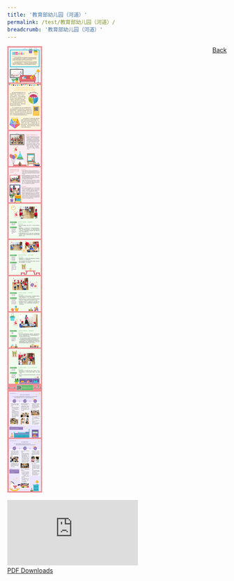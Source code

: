 ```yaml
---
title: '教育部幼儿园（河道）'
permalink: /test/教育部幼儿园（河道）/
breadcrumb: '教育部幼儿园（河道）'
---
```

<a href="/gallery/华文学习展示区-chinese-exhibitions-b/preschool/" style="float:right;">Back</a>
 <img src="/images/MYWorld-Presch-Poster.jpg"> <br/>
<div class="video-container">
  <iframe src="https://www.youtube.com/embed/d6fmLlW8eoE" frameborder="0" allow="accelerometer; autoplay; encrypted-media; gyroscope; picture-in-picture" allowfullscreen></iframe></div>
<a href="/Sharing-Sessions/01-website-exhibitor-template-pdf.pdf" download>PDF Downloads</a>
